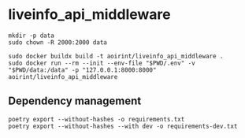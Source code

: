 # liveinfo_api_middleware

```shell
mkdir -p data
sudo chown -R 2000:2000 data

sudo docker buildx build -t aoirint/liveinfo_api_middleware .
sudo docker run --rm --init --env-file "$PWD/.env" -v "$PWD/data:/data" -p "127.0.0.1:8000:8000" aoirint/liveinfo_api_middleware
```

## Dependency management

```shell
poetry export --without-hashes -o requirements.txt
poetry export --without-hashes --with dev -o requirements-dev.txt
```
